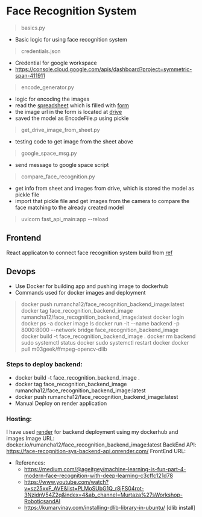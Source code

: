 
# Face Recognition System

> basics.py
  - Basic logic for using face recognition system

> credentials.json
  - Credential for google workspace
  - https://console.cloud.google.com/apis/dashboard?project=symmetric-span-411911

> encode_generator.py
  - logic for encoding the images
  - read the [spreadsheet](https://docs.google.com/spreadsheets/d/14SobbZCDKX9IKOJjY56G-WIOfVc7BctskqEKRG2ImAo/edit?resourcekey#gid=1132047224) which is filled with [form](https://forms.gle/15pNdt9f3BgL4nTh7) 
  - the image url in the form is located at [drive](https://drive.google.com/drive/u/0/folders/1Yo50e_-Wg0VuEiYU06mg6kRp0NCa8nrgzglOQfLiB3MizkpP5Ye7rp3KQuknwPseRhejC9sI)
  - saved the model as EncodeFile.p using pickle

> get_drive_image_from_sheet.py
  - testing code to get image from the sheet above

> google_space_msg.py
  - send message to google space script

> compare_face_recognition.py
  - get info from sheet and images from drive, which is stored the model as pickle file
  - import that pickle file and get images from the camera to compare the face matching to the already created model

> uvicorn fast_api_main:app --reload

## Frontend

React applicaton to connect face recognition system build from [ref](https://www.smashingmagazine.com/2020/06/facial-recognition-web-application-react/)



## Devops

- Use Docker for building app and pushing image to dockerhub
- Commands used for docker images and deployment
> docker push rumancha12/face_recognition_backend_image:latest
> docker tag face_recognition_backend_image rumancha12/face_recognition_backend_image:latest
> docker login
> docker ps -a
> docker image ls
> docker run -it --name backend -p 8000:8000 --network bridge face_recognition_backend_image
> docker build -t face_recognition_backend_image .
> docker rm backend
> sudo systemctl status docker
> sudo systemctl restart docker
>  docker pull m03geek/ffmpeg-opencv-dlib
> 
> 

### Steps to deploy backend:

- docker build -t face_recognition_backend_image .
- docker tag face_recognition_backend_image rumancha12/face_recognition_backend_image:latest
- docker push rumancha12/face_recognition_backend_image:latest
- Manual Deploy on render application


### Hosting: 
I have used [render](https://dashboard.render.com/web/srv-cmp42kfqd2ns738o8jr0/deploys/dep-cmp42kvqd2ns738o8jtg) for backend deployment using my 
dockerhub and images 
Image URL: docker.io/rumancha12/face_recognition_backend_image:latest
BackEnd API: https://face-recognition-sys-backend-api.onrender.com/
FrontEnd URL: 












- References:
  - https://medium.com/@ageitgey/machine-learning-is-fun-part-4-modern-face-recognition-with-deep-learning-c3cffc121d78
  - https://www.youtube.com/watch?v=sz25xxF_AVE&list=PLMoSUbG1Q_r8jFS04rot-3NzidnV54Z2q&index=4&ab_channel=Murtaza%27sWorkshop-RoboticsandAI
  - https://kumarvinay.com/installing-dlib-library-in-ubuntu/ [dlib install]